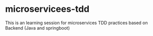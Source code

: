 # microservicees-tdd
This is an learning session for microservices TDD practices based on Backend (Java and springboot)
